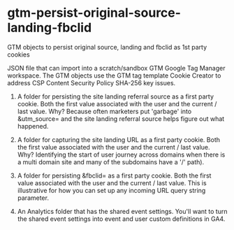 # gtm-persist-original-source-landing-fbclid
GTM objects to persist original source, landing and fbclid as 1st party cookies 

JSON file that can import into a scratch/sandbox GTM Google Tag Manager workspace. The GTM objects use the GTM tag template Cookie Creator to address CSP Content Security Policy SHA-256 key issues. 

1) A folder for persisting the site landing referral source as a first party cookie. Both the first value associated with the user and the current / last value. Why? Because often marketers put 'garbage' into &utm_source= and the site landing referral source helps figure out what happened. 

2) A folder for capturing the site landing URL  as a first party cookie. Both the first value associated with the user and the current / last value. Why? Identifying the start of user journey across domains when there is a multi domain site and many of the subdomains have a '/' path). 

3) A folder for persisting &fbclid= as a first party cookie. Both the first value associated with the user and the current / last value. This is illustrative for how you can set up any incoming URL query string parameter.

4) An Analytics folder that has the shared event settings. You'll want to turn the shared event settings into event and user custom definitions in GA4.
